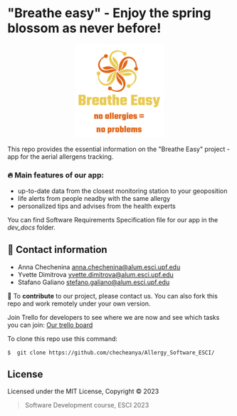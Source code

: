 # "Breathe easy" - Enjoy the spring blossom as never before!


<p align="center">
<img src="dev_docs/logo.png" alt="isolated"  width="200"/>
</p>

This repo provides the essential information on the "Breathe Easy" project - app for the aerial allergens tracking. 

### 🔥 Main features of our app:
* up-to-date data from the closest monitoring station to your geoposition
* life alerts from people neadby with the same allergy
* personalized tips and advises from the health experts


You can find Software Requirements Specification file for our app in the *dev_docs* folder. 

## 💬 Contact information

* Anna Chechenina [anna.chechenina@alum.esci.upf.edu](mailto:anna.chechenina@alum.esci.upf.edu?subject=[GitHub]%20Source%20Han%20Sans)
* Yvette Dimitrova [yvette.dimitrova@alum.esci.upf.edu](mailto:yvette.dimitrova@alum.esci.upf.edu?subject=[GitHub]%20Source%20Han%20Sans)
* Stafano Galiano [stefano.galiano@alum.esci.upf.edu](mailto:stefano.galiano@alum.esci.upf.edu?subject=[GitHub]%20Source%20Han%20Sans)

🚀  To **contribute** to our project, please contact us. 
You can also fork this repo and work remotely under your own version. 

Join Trello for developers to see where we are now and see which tasks you can join:
[Our trello board](https://trello.com/invite/breatheeasysoftware/ATTIb7b926fe43588cce678784fc0729d18cEE1334C9) 

To clone this repo use this command:

```console
$  git clone https://github.com/checheanya/Allergy_Software_ESCI/
```

## License

Licensed under the MIT License, Copyright © 2023

> Software Development course, ESCI 2023
